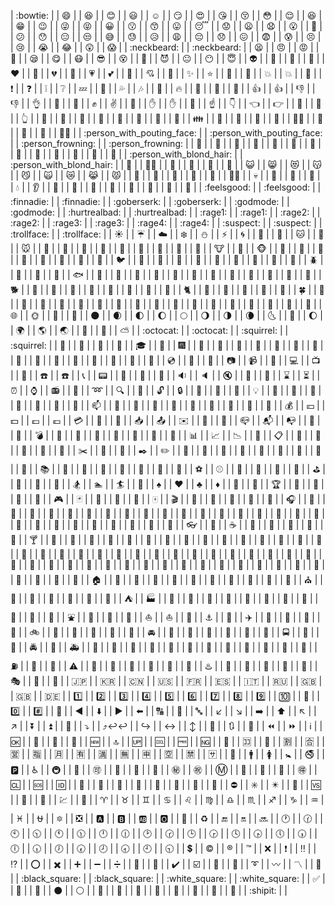  | :bowtie: | 
 | :smile: | 
 | :laughing: | 
 | :blush: | 
 | :smiley: | 
 | :relaxed: | 
 | :smirk: | 
 | :heart_eyes: | 
 | :kissing_heart: | 
 | :kissing_closed_eyes: | 
 | :flushed: | 
 | :relieved: | 
 | :satisfied: | 
 | :grin: | 
 | :wink: | 
 | :stuck_out_tongue_winking_eye: | 
 | :stuck_out_tongue_closed_eyes: | 
 | :grinning: | 
 | :kissing: | 
 | :kissing_smiling_eyes: | 
 | :stuck_out_tongue: | 
 | :sleeping: | 
 | :worried: | 
 | :frowning: | 
 | :anguished: | 
 | :open_mouth: | 
 | :grimacing: | 
 | :confused: | 
 | :hushed: | 
 | :expressionless: | 
 | :unamused: | 
 | :sweat_smile: | 
 | :sweat: | 
 | :disappointed_relieved: | 
 | :weary: | 
 | :pensive: | 
 | :disappointed: | 
 | :confounded: | 
 | :fearful: | 
 | :cold_sweat: | 
 | :persevere: | 
 | :cry: | 
 | :sob: | 
 | :joy: | 
 | :astonished: | 
 | :scream: | 
 | :neckbeard: | 
 | :neckbeard: | 
 | :tired_face: | 
 | :angry: | 
 | :rage: | 
 | :triumph: | 
 | :sleepy: | 
 | :yum: | 
 | :mask: | 
 | :sunglasses: | 
 | :dizzy_face: | 
 | :imp: | 
 | :smiling_imp: | 
 | :neutral_face: | 
 | :no_mouth: | 
 | :innocent: | 
 | :alien: | 
 | :yellow_heart: | 
 | :blue_heart: | 
 | :purple_heart: | 
 | :heart: | 
 | :green_heart: | 
 | :broken_heart: | 
 | :heartbeat: | 
 | :heartpulse: | 
 | :two_hearts: | 
 | :revolving_hearts: | 
 | :cupid: | 
 | :sparkling_heart: | 
 | :sparkles: | 
 | :star: | 
 | :star2: | 
 | :dizzy: | 
 | :boom: | 
 | :collision: | 
 | :anger: | 
 | :exclamation: | 
 | :question: | 
 | :grey_exclamation: | 
 | :grey_question: | 
 | :zzz: | 
 | :dash: | 
 | :sweat_drops: | 
 | :notes: | 
 | :musical_note: | 
 | :fire: | 
 | :hankey: | 
 | :poop: | 
 | :shit: | 
 | :+1: | 
 | :thumbsup: | 
 | :-1: | 
 | :thumbsdown: | 
 | :ok_hand: | 
 | :punch: | 
 | :facepunch: | 
 | :fist: | 
 | :v: | 
 | :wave: | 
 | :hand: | 
 | :raised_hand: | 
 | :open_hands: | 
 | :point_up: | 
 | :point_down: | 
 | :point_left: | 
 | :point_right: | 
 | :raised_hands: | 
 | :pray: | 
 | :point_up_2: | 
 | :clap: | 
 | :muscle: | 
 | :metal: | 
 | :fu: | 
 | :walking: | 
 | :runner: | 
 | :running: | 
 | :couple: | 
 | :family: | 
 | :two_men_holding_hands: | 
 | :two_women_holding_hands: | 
 | :dancer: | 
 | :dancers: | 
 | :ok_woman: | 
 | :no_good: | 
 | :information_desk_person: | 
 | :raising_hand: | 
 | :bride_with_veil: | 
 | :person_with_pouting_face: | 
 | :person_with_pouting_face: | 
 | :person_frowning: | 
 | :person_frowning: | 
 | :bow: | 
 | :couplekiss: | 
 | :couple_with_heart: | 
 | :massage: | 
 | :haircut: | 
 | :nail_care: | 
 | :boy: | 
 | :girl: | 
 | :woman: | 
 | :man: | 
 | :baby: | 
 | :older_woman: | 
 | :older_man: | 
 | :person_with_blond_hair: | 
 | :person_with_blond_hair: | 
 | :man_with_gua_pi_mao: | 
 | :man_with_turban: | 
 | :construction_worker: | 
 | :cop: | 
 | :angel: | 
 | :princess: | 
 | :smiley_cat: | 
 | :smile_cat: | 
 | :heart_eyes_cat: | 
 | :kissing_cat: | 
 | :smirk_cat: | 
 | :scream_cat: | 
 | :crying_cat_face: | 
 | :joy_cat: | 
 | :pouting_cat: | 
 | :japanese_ogre: | 
 | :japanese_goblin: | 
 | :see_no_evil: | 
 | :hear_no_evil: | 
 | :speak_no_evil: | 
 | :guardsman: | 
 | :skull: | 
 | :feet: | 
 | :lips: | 
 | :kiss: | 
 | :droplet: | 
 | :ear: | 
 | :eyes: | 
 | :nose: | 
 | :tongue: | 
 | :love_letter: | 
 | :bust_in_silhouette: | 
 | :busts_in_silhouette: | 
 | :speech_balloon: | 
 | :thought_balloon: | 
 | :feelsgood: | 
 | :feelsgood: | 
 | :finnadie: | 
 | :finnadie: | 
 | :goberserk: | 
 | :goberserk: | 
 | :godmode: | 
 | :godmode: | 
 | :hurtrealbad: | 
 | :hurtrealbad: | 
 | :rage1: | 
 | :rage1: | 
 | :rage2: | 
 | :rage2: | 
 | :rage3: | 
 | :rage3: | 
 | :rage4: | 
 | :rage4: | 
 | :suspect: | 
 | :suspect: | 
 | :trollface: | 
 | :trollface: | 
 | :sunny: | 
 | :umbrella: | 
 | :cloud: | 
 | :snowflake: | 
 | :snowman: | 
 | :zap: | 
 | :cyclone: | 
 | :foggy: | 
 | :ocean: | 
 | :cat: | 
 | :dog: | 
 | :mouse: | 
 | :hamster: | 
 | :rabbit: | 
 | :wolf: | 
 | :frog: | 
 | :tiger: | 
 | :koala: | 
 | :bear: | 
 | :pig: | 
 | :pig_nose: | 
 | :cow: | 
 | :boar: | 
 | :monkey_face: | 
 | :monkey: | 
 | :horse: | 
 | :racehorse: | 
 | :camel: | 
 | :sheep: | 
 | :elephant: | 
 | :panda_face: | 
 | :snake: | 
 | :bird: | 
 | :baby_chick: | 
 | :hatched_chick: | 
 | :hatching_chick: | 
 | :chicken: | 
 | :penguin: | 
 | :turtle: | 
 | :bug: | 
 | :honeybee: | 
 | :ant: | 
 | :beetle: | 
 | :snail: | 
 | :octopus: | 
 | :tropical_fish: | 
 | :fish: | 
 | :whale: | 
 | :whale2: | 
 | :dolphin: | 
 | :cow2: | 
 | :ram: | 
 | :rat: | 
 | :water_buffalo: | 
 | :tiger2: | 
 | :rabbit2: | 
 | :dragon: | 
 | :goat: | 
 | :rooster: | 
 | :dog2: | 
 | :pig2: | 
 | :mouse2: | 
 | :ox: | 
 | :dragon_face: | 
 | :blowfish: | 
 | :crocodile: | 
 | :dromedary_camel: | 
 | :leopard: | 
 | :cat2: | 
 | :poodle: | 
 | :paw_prints: | 
 | :bouquet: | 
 | :cherry_blossom: | 
 | :tulip: | 
 | :four_leaf_clover: | 
 | :rose: | 
 | :sunflower: | 
 | :hibiscus: | 
 | :maple_leaf: | 
 | :leaves: | 
 | :fallen_leaf: | 
 | :herb: | 
 | :mushroom: | 
 | :cactus: | 
 | :palm_tree: | 
 | :evergreen_tree: | 
 | :deciduous_tree: | 
 | :chestnut: | 
 | :seedling: | 
 | :blossom: | 
 | :ear_of_rice: | 
 | :shell: | 
 | :globe_with_meridians: | 
 | :sun_with_face: | 
 | :full_moon_with_face: | 
 | :new_moon_with_face: | 
 | :new_moon: | 
 | :waxing_crescent_moon: | 
 | :first_quarter_moon: | 
 | :waxing_gibbous_moon: | 
 | :full_moon: | 
 | :waning_gibbous_moon: | 
 | :last_quarter_moon: | 
 | :waning_crescent_moon: | 
 | :last_quarter_moon_with_face: | 
 | :first_quarter_moon_with_face: | 
 | :moon: | 
 | :earth_africa: | 
 | :earth_americas: | 
 | :earth_asia: | 
 | :volcano: | 
 | :milky_way: | 
 | :partly_sunny: | 
 | :octocat: | 
 | :octocat: | 
 | :squirrel: | 
 | :squirrel: | 
 | :bamboo: | 
 | :gift_heart: | 
 | :dolls: | 
 | :school_satchel: | 
 | :mortar_board: | 
 | :flags: | 
 | :fireworks: | 
 | :sparkler: | 
 | :wind_chime: | 
 | :rice_scene: | 
 | :jack_o_lantern: | 
 | :ghost: | 
 | :santa: | 
 | :christmas_tree: | 
 | :gift: | 
 | :bell: | 
 | :no_bell: | 
 | :tanabata_tree: | 
 | :tada: | 
 | :confetti_ball: | 
 | :balloon: | 
 | :crystal_ball: | 
 | :cd: | 
 | :dvd: | 
 | :floppy_disk: | 
 | :camera: | 
 | :video_camera: | 
 | :movie_camera: | 
 | :computer: | 
 | :tv: | 
 | :iphone: | 
 | :phone: | 
 | :telephone: | 
 | :telephone_receiver: | 
 | :pager: | 
 | :fax: | 
 | :minidisc: | 
 | :vhs: | 
 | :sound: | 
 | :speaker: | 
 | :mute: | 
 | :loudspeaker: | 
 | :mega: | 
 | :hourglass: | 
 | :hourglass_flowing_sand: | 
 | :alarm_clock: | 
 | :watch: | 
 | :radio: | 
 | :satellite: | 
 | :loop: | 
 | :mag: | 
 | :mag_right: | 
 | :unlock: | 
 | :lock: | 
 | :lock_with_ink_pen: | 
 | :closed_lock_with_key: | 
 | :key: | 
 | :bulb: | 
 | :flashlight: | 
 | :high_brightness: | 
 | :low_brightness: | 
 | :electric_plug: | 
 | :battery: | 
 | :calling: | 
 | :email: | 
 | :mailbox: | 
 | :postbox: | 
 | :bath: | 
 | :bathtub: | 
 | :shower: | 
 | :toilet: | 
 | :wrench: | 
 | :nut_and_bolt: | 
 | :hammer: | 
 | :seat: | 
 | :moneybag: | 
 | :yen: | 
 | :dollar: | 
 | :pound: | 
 | :euro: | 
 | :credit_card: | 
 | :money_with_wings: | 
 | :e-mail: | 
 | :inbox_tray: | 
 | :outbox_tray: | 
 | :envelope: | 
 | :incoming_envelope: | 
 | :postal_horn: | 
 | :mailbox_closed: | 
 | :mailbox_with_mail: | 
 | :mailbox_with_no_mail: | 
 | :door: | 
 | :smoking: | 
 | :bomb: | 
 | :gun: | 
 | :hocho: | 
 | :pill: | 
 | :syringe: | 
 | :page_facing_up: | 
 | :page_with_curl: | 
 | :bookmark_tabs: | 
 | :bar_chart: | 
 | :chart_with_upwards_trend: | 
 | :chart_with_downwards_trend: | 
 | :scroll: | 
 | :clipboard: | 
 | :calendar: | 
 | :date: | 
 | :card_index: | 
 | :file_folder: | 
 | :open_file_folder: | 
 | :scissors: | 
 | :pushpin: | 
 | :paperclip: | 
 | :black_nib: | 
 | :pencil2: | 
 | :straight_ruler: | 
 | :triangular_ruler: | 
 | :closed_book: | 
 | :green_book: | 
 | :blue_book: | 
 | :orange_book: | 
 | :notebook: | 
 | :notebook_with_decorative_cover: | 
 | :ledger: | 
 | :books: | 
 | :bookmark: | 
 | :name_badge: | 
 | :microscope: | 
 | :telescope: | 
 | :newspaper: | 
 | :football: | 
 | :basketball: | 
 | :soccer: | 
 | :baseball: | 
 | :tennis: | 
 | :8ball: | 
 | :rugby_football: | 
 | :bowling: | 
 | :golf: | 
 | :mountain_bicyclist: | 
 | :bicyclist: | 
 | :horse_racing: | 
 | :snowboarder: | 
 | :swimmer: | 
 | :surfer: | 
 | :ski: | 
 | :spades: | 
 | :hearts: | 
 | :clubs: | 
 | :diamonds: | 
 | :gem: | 
 | :ring: | 
 | :trophy: | 
 | :musical_score: | 
 | :musical_keyboard: | 
 | :violin: | 
 | :space_invader: | 
 | :video_game: | 
 | :black_joker: | 
 | :flower_playing_cards: | 
 | :game_die: | 
 | :dart: | 
 | :mahjong: | 
 | :clapper: | 
 | :memo: | 
 | :pencil: | 
 | :book: | 
 | :art: | 
 | :microphone: | 
 | :headphones: | 
 | :trumpet: | 
 | :saxophone: | 
 | :guitar: | 
 | :shoe: | 
 | :sandal: | 
 | :high_heel: | 
 | :lipstick: | 
 | :boot: | 
 | :shirt: | 
 | :tshirt: | 
 | :necktie: | 
 | :womans_clothes: | 
 | :dress: | 
 | :running_shirt_with_sash: | 
 | :jeans: | 
 | :kimono: | 
 | :bikini: | 
 | :ribbon: | 
 | :tophat: | 
 | :crown: | 
 | :womans_hat: | 
 | :mans_shoe: | 
 | :closed_umbrella: | 
 | :briefcase: | 
 | :handbag: | 
 | :pouch: | 
 | :purse: | 
 | :eyeglasses: | 
 | :fishing_pole_and_fish: | 
 | :coffee: | 
 | :tea: | 
 | :sake: | 
 | :baby_bottle: | 
 | :beer: | 
 | :beers: | 
 | :cocktail: | 
 | :tropical_drink: | 
 | :wine_glass: | 
 | :fork_and_knife: | 
 | :pizza: | 
 | :hamburger: | 
 | :fries: | 
 | :poultry_leg: | 
 | :meat_on_bone: | 
 | :spaghetti: | 
 | :curry: | 
 | :fried_shrimp: | 
 | :bento: | 
 | :sushi: | 
 | :fish_cake: | 
 | :rice_ball: | 
 | :rice_cracker: | 
 | :rice: | 
 | :ramen: | 
 | :stew: | 
 | :oden: | 
 | :dango: | 
 | :egg: | 
 | :bread: | 
 | :doughnut: | 
 | :custard: | 
 | :icecream: | 
 | :ice_cream: | 
 | :shaved_ice: | 
 | :birthday: | 
 | :cake: | 
 | :cookie: | 
 | :chocolate_bar: | 
 | :candy: | 
 | :lollipop: | 
 | :honey_pot: | 
 | :apple: | 
 | :green_apple: | 
 | :tangerine: | 
 | :lemon: | 
 | :cherries: | 
 | :grapes: | 
 | :watermelon: | 
 | :strawberry: | 
 | :peach: | 
 | :melon: | 
 | :banana: | 
 | :pear: | 
 | :pineapple: | 
 | :sweet_potato: | 
 | :eggplant: | 
 | :tomato: | 
 | :corn: | 
 | :house: | 
 | :house_with_garden: | 
 | :school: | 
 | :office: | 
 | :post_office: | 
 | :hospital: | 
 | :bank: | 
 | :convenience_store: | 
 | :love_hotel: | 
 | :hotel: | 
 | :wedding: | 
 | :church: | 
 | :department_store: | 
 | :european_post_office: | 
 | :city_sunrise: | 
 | :city_sunset: | 
 | :japanese_castle: | 
 | :european_castle: | 
 | :tent: | 
 | :factory: | 
 | :tokyo_tower: | 
 | :japan: | 
 | :mount_fuji: | 
 | :sunrise_over_mountains: | 
 | :sunrise: | 
 | :stars: | 
 | :statue_of_liberty: | 
 | :bridge_at_night: | 
 | :carousel_horse: | 
 | :rainbow: | 
 | :ferris_wheel: | 
 | :fountain: | 
 | :roller_coaster: | 
 | :ship: | 
 | :speedboat: | 
 | :boat: | 
 | :sailboat: | 
 | :rowboat: | 
 | :anchor: | 
 | :rocket: | 
 | :airplane: | 
 | :helicopter: | 
 | :steam_locomotive: | 
 | :tram: | 
 | :mountain_railway: | 
 | :bike: | 
 | :aerial_tramway: | 
 | :suspension_railway: | 
 | :mountain_cableway: | 
 | :tractor: | 
 | :blue_car: | 
 | :oncoming_automobile: | 
 | :car: | 
 | :red_car: | 
 | :taxi: | 
 | :oncoming_taxi: | 
 | :articulated_lorry: | 
 | :bus: | 
 | :oncoming_bus: | 
 | :rotating_light: | 
 | :police_car: | 
 | :oncoming_police_car: | 
 | :fire_engine: | 
 | :ambulance: | 
 | :minibus: | 
 | :truck: | 
 | :train: | 
 | :station: | 
 | :train2: | 
 | :bullettrain_front: | 
 | :bullettrain_side: | 
 | :light_rail: | 
 | :monorail: | 
 | :railway_car: | 
 | :trolleybus: | 
 | :ticket: | 
 | :fuelpump: | 
 | :vertical_traffic_light: | 
 | :traffic_light: | 
 | :warning: | 
 | :construction: | 
 | :beginner: | 
 | :atm: | 
 | :slot_machine: | 
 | :busstop: | 
 | :barber: | 
 | :hotsprings: | 
 | :checkered_flag: | 
 | :crossed_flags: | 
 | :izakaya_lantern: | 
 | :moyai: | 
 | :circus_tent: | 
 | :performing_arts: | 
 | :round_pushpin: | 
 | :triangular_flag_on_post: | 
 | :jp: | 
 | :kr: | 
 | :cn: | 
 | :us: | 
 | :fr: | 
 | :es: | 
 | :it: | 
 | :ru: | 
 | :gb: | 
 | :uk: | 
 | :de: | 
 | :one: | 
 | :two: | 
 | :three: | 
 | :four: | 
 | :five: | 
 | :six: | 
 | :seven: | 
 | :eight: | 
 | :nine: | 
 | :keycap_ten: | 
 | :1234: | 
 | :zero: | 
 | :hash: | 
 | :symbols: | 
 | :arrow_backward: | 
 | :arrow_down: | 
 | :arrow_forward: | 
 | :arrow_left: | 
 | :capital_abcd: | 
 | :abcd: | 
 | :abc: | 
 | :arrow_lower_left: | 
 | :arrow_lower_right: | 
 | :arrow_right: | 
 | :arrow_up: | 
 | :arrow_upper_left: | 
 | :arrow_upper_right: | 
 | :arrow_double_down: | 
 | :arrow_double_up: | 
 | :arrow_down_small: | 
 | :arrow_heading_down: | 
 | :arrow_heading_up:↩️:leftwards_arrow_with_hook: | 
 | :arrow_right_hook: | 
 | :left_right_arrow: | 
 | :arrow_up_down: | 
 | :arrow_up_small: | 
 | :arrows_clockwise: | 
 | :arrows_counterclockwise: | 
 | :rewind: | 
 | :fast_forward: | 
 | :information_source: | 
 | :ok: | 
 | :twisted_rightwards_arrows: | 
 | :repeat: | 
 | :repeat_one: | 
 | :new: | 
 | :top: | 
 | :up: | 
 | :cool: | 
 | :free: | 
 | :ng: | 
 | :cinema: | 
 | :koko: | 
 | :signal_strength: | 
 | :u5272: | 
 | :u5408: | 
 | :u55b6: | 
 | :u6307: | 
 | :u6708: | 
 | :u6709: | 
 | :u6e80: | 
 | :u7121: | 
 | :u7533: | 
 | :u7a7a: | 
 | :u7981: | 
 | :sa: | 
 | :restroom: | 
 | :mens: | 
 | :womens: | 
 | :baby_symbol: | 
 | :no_smoking: | 
 | :parking: | 
 | :wheelchair: | 
 | :metro: | 
 | :baggage_claim: | 
 | :accept: | 
 | :wc: | 
 | :potable_water: | 
 | :put_litter_in_its_place: | 
 | :secret: | 
 | :congratulations: | 
 | :m: | 
 | :passport_control: | 
 | :left_luggage: | 
 | :customs: | 
 | :ideograph_advantage: | 
 | :cl: | 
 | :sos: | 
 | :id: | 
 | :no_entry_sign: | 
 | :underage: | 
 | :no_mobile_phones: | 
 | :do_not_litter: | 
 | :non-potable_water: | 
 | :no_bicycles: | 
 | :no_pedestrians: | 
 | :children_crossing: | 
 | :no_entry: | 
 | :eight_spoked_asterisk: | 
 | :eight_pointed_black_star: | 
 | :heart_decoration: | 
 | :vs: | 
 | :vibration_mode: | 
 | :mobile_phone_off: | 
 | :chart: | 
 | :currency_exchange: | 
 | :aries: | 
 | :taurus: | 
 | :gemini: | 
 | :cancer: | 
 | :leo: | 
 | :virgo: | 
 | :libra: | 
 | :scorpius: | 
 | :sagittarius: | 
 | :capricorn: | 
 | :aquarius: | 
 | :pisces: | 
 | :ophiuchus: | 
 | :six_pointed_star: | 
 | :negative_squared_cross_mark: | 
 | :a: | 
 | :b: | 
 | :ab: | 
 | :o2: | 
 | :diamond_shape_with_a_dot_inside: | 
 | :recycle: | 
 | :end: | 
 | :on: | 
 | :soon: | 
 | :clock1: | 
 | :clock130: | 
 | :clock10: | 
 | :clock1030: | 
 | :clock11: | 
 | :clock1130: | 
 | :clock12: | 
 | :clock1230: | 
 | :clock2: | 
 | :clock230: | 
 | :clock3: | 
 | :clock330: | 
 | :clock4: | 
 | :clock430: | 
 | :clock5: | 
 | :clock530: | 
 | :clock6: | 
 | :clock630: | 
 | :clock7: | 
 | :clock730: | 
 | :clock8: | 
 | :clock830: | 
 | :clock9: | 
 | :clock930: | 
 | :heavy_dollar_sign: | 
 | :copyright: | 
 | :registered: | 
 | :tm: | 
 | :x: | 
 | :heavy_exclamation_mark: | 
 | :bangbang: | 
 | :interrobang: | 
 | :o: | 
 | :heavy_multiplication_x: | 
 | :heavy_plus_sign: | 
 | :heavy_minus_sign: | 
 | :heavy_division_sign: | 
 | :white_flower: | 
 | :100: | 
 | :heavy_check_mark: | 
 | :ballot_box_with_check: | 
 | :radio_button: | 
 | :link: | 
 | :curly_loop: | 
 | :wavy_dash: | 
 | :part_alternation_mark: | 
 | :trident: | 
 | :black_square: | 
 | :black_square: | 
 | :white_square: | 
 | :white_square: | 
 | :white_check_mark: | 
 | :black_square_button: | 
 | :white_square_button: | 
 | :black_circle: | 
 | :white_circle: | 
 | :red_circle: | 
 | :large_blue_circle: | 
 | :large_blue_diamond: | 
 | :large_orange_diamond: | 
 | :small_blue_diamond: | 
 | :small_orange_diamond: | 
 | :small_red_triangle: | 
 | :small_red_triangle_down: | 
 | :shipit: | 
 | 